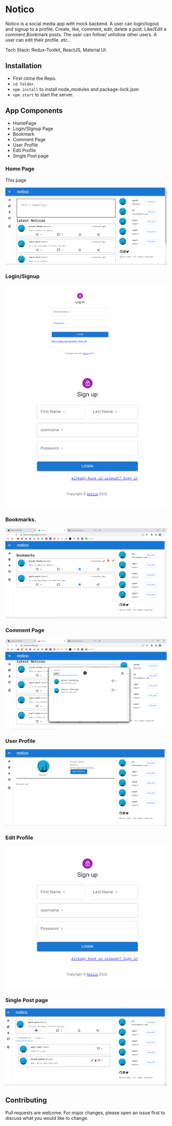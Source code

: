 # Notico

Notico is a social media app with mock backend. A user can login/logout and signup to a profile. Create, like, comment, edit, delete a post. Like/Edit a comment.Bookmark posts. The user can follow/ unfollow other users. A user can edit their profile. etc.. 


Tech Stack: Redux-Toolkit, ReactJS, Material UI.

## Installation

* First clone the Repo.
* ```cd folder```.
* ``` npm install ``` to install node_modules and package-lock.json
* ```npm start``` to start the server. 

## App Components
* HomePage
* Login/SIgnup Page
* Bookmark
* Comment Page
* User Profile
* Edit Profile
* Single Post page

### Home Page
This page 

![Home Page](./screenshots/Screenshot%202022-09-26%20092143.png)


### Login/Signup

![Login](./screenshots/Screenshot%202022-09-26%20101218.png)
![Singup](./screenshots/Screenshot%202022-09-26%20101236.png)


### Bookmarks.

![Quiz Page](./screenshots/Screenshot%20(266).png)

### Comment Page

![Comment Page](./screenshots/Screenshot%20(264).png)

### User Profile

![User Profile](./screenshots/Screenshot%202022-09-26%20101650.png)


### Edit Profile

![Edit profile](./screenshots//Screenshot%202022-09-26%20101236.png)

### Single Post page

![single post](./screenshots/Screenshot%202022-09-26%20102540.png)
## Contributing
Pull requests are welcome. For major changes, please open an issue first to discuss what you would like to change.
